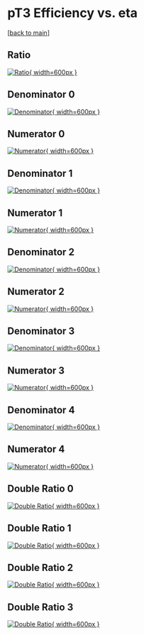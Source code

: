 # pT3 Efficiency vs. eta

[[back to main](./)]



## Ratio

[![Ratio](../mtv/var/pT3_base_211_1_eff_eta.png){ width=600px }](../mtv/var/pT3_base_211_1_eff_eta.pdf)

## Denominator 0

[![Denominator](../mtv/den/pT3_base_211_1_eff_eta_den0.png){ width=600px }](../mtv/den/pT3_base_211_1_eff_eta_den0.pdf)

## Numerator 0

[![Numerator](../mtv/num/pT3_base_211_1_eff_eta_num0.png){ width=600px }](../mtv/num/pT3_base_211_1_eff_eta_num0.pdf)

## Denominator 1

[![Denominator](../mtv/den/pT3_base_211_1_eff_eta_den1.png){ width=600px }](../mtv/den/pT3_base_211_1_eff_eta_den1.pdf)

## Numerator 1

[![Numerator](../mtv/num/pT3_base_211_1_eff_eta_num1.png){ width=600px }](../mtv/num/pT3_base_211_1_eff_eta_num1.pdf)

## Denominator 2

[![Denominator](../mtv/den/pT3_base_211_1_eff_eta_den2.png){ width=600px }](../mtv/den/pT3_base_211_1_eff_eta_den2.pdf)

## Numerator 2

[![Numerator](../mtv/num/pT3_base_211_1_eff_eta_num2.png){ width=600px }](../mtv/num/pT3_base_211_1_eff_eta_num2.pdf)

## Denominator 3

[![Denominator](../mtv/den/pT3_base_211_1_eff_eta_den3.png){ width=600px }](../mtv/den/pT3_base_211_1_eff_eta_den3.pdf)

## Numerator 3

[![Numerator](../mtv/num/pT3_base_211_1_eff_eta_num3.png){ width=600px }](../mtv/num/pT3_base_211_1_eff_eta_num3.pdf)

## Denominator 4

[![Denominator](../mtv/den/pT3_base_211_1_eff_eta_den4.png){ width=600px }](../mtv/den/pT3_base_211_1_eff_eta_den4.pdf)

## Numerator 4

[![Numerator](../mtv/num/pT3_base_211_1_eff_eta_num4.png){ width=600px }](../mtv/num/pT3_base_211_1_eff_eta_num4.pdf)

## Double Ratio 0

[![Double Ratio](../mtv/ratio/pT3_base_211_1_eff_eta_ratio0.png){ width=600px }](../mtv/ratio/pT3_base_211_1_eff_eta_ratio0.pdf)

## Double Ratio 1

[![Double Ratio](../mtv/ratio/pT3_base_211_1_eff_eta_ratio1.png){ width=600px }](../mtv/ratio/pT3_base_211_1_eff_eta_ratio1.pdf)

## Double Ratio 2

[![Double Ratio](../mtv/ratio/pT3_base_211_1_eff_eta_ratio2.png){ width=600px }](../mtv/ratio/pT3_base_211_1_eff_eta_ratio2.pdf)

## Double Ratio 3

[![Double Ratio](../mtv/ratio/pT3_base_211_1_eff_eta_ratio3.png){ width=600px }](../mtv/ratio/pT3_base_211_1_eff_eta_ratio3.pdf)

